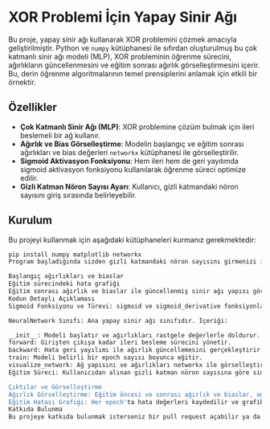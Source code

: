 # XOR Problemi İçin Yapay Sinir Ağı

Bu proje, yapay sinir ağı kullanarak XOR problemini çözmek amacıyla geliştirilmiştir. Python ve `numpy` kütüphanesi ile sıfırdan oluşturulmuş bu çok katmanlı sinir ağı modeli (MLP), XOR probleminin öğrenme sürecini, ağırlıkların güncellenmesini ve eğitim sonrası ağırlık görselleştirmesini içerir. Bu, derin öğrenme algoritmalarının temel prensiplerini anlamak için etkili bir örnektir.

## Özellikler
- **Çok Katmanlı Sinir Ağı (MLP)**: XOR problemine çözüm bulmak için ileri beslemeli bir ağ kullanır.
- **Ağırlık ve Bias Görselleştirme**: Modelin başlangıç ve eğitim sonrası ağırlıkları ve bias değerleri `networkx` kütüphanesi ile görselleştirilir.
- **Sigmoid Aktivasyon Fonksiyonu**: Hem ileri hem de geri yayılımda sigmoid aktivasyon fonksiyonu kullanılarak öğrenme süreci optimize edilir.
- **Gizli Katman Nöron Sayısı Ayarı**: Kullanıcı, gizli katmandaki nöron sayısını giriş sırasında belirleyebilir.

## Kurulum

Bu projeyi kullanmak için aşağıdaki kütüphaneleri kurmanız gerekmektedir:

```bash
pip install numpy matplotlib networkx
Program başladığında sizden gizli katmandaki nöron sayısını girmenizi isteyecektir. Nöron sayısını girdikten sonra ağ eğitilecek ve aşağıdaki çıktılar gösterilecektir:

Başlangıç ağırlıkları ve biaslar
Eğitim sürecindeki hata grafiği
Eğitim sonrası ağırlık ve biaslar ile güncellenmiş sinir ağı yapısı görselleştirilir.
Kodun Detaylı Açıklaması
Sigmoid Fonksiyonu ve Türevi: sigmoid ve sigmoid_derivative fonksiyonları, aktivasyon fonksiyonu olarak kullanılır. Sigmoid, giriş verilerini 0 ve 1 arasında normalize eder ve türevi, geri yayılımda hata güncellemeleri için gereklidir.

NeuralNetwork Sınıfı: Ana yapay sinir ağı sınıfıdır. İçeriği:

__init__: Modeli başlatır ve ağırlıkları rastgele değerlerle doldurur.
forward: Girişten çıkışa kadar ileri besleme sürecini yönetir.
backward: Hata geri yayılımı ile ağırlık güncellemesini gerçekleştirir.
train: Modeli belirli bir epoch sayısı boyunca eğitir.
visualize_network: Ağ yapısını ve ağırlıkları networkx ile görselleştirir.
Eğitim Süreci: Kullanıcıdan alınan gizli katman nöron sayısına göre sinir ağı yapılandırılır ve 10.000 epoch boyunca eğitilir. Her 1000 epoch'ta eğitim hatası konsola yazdırılır.

Çıktılar ve Görselleştirme
Ağırlık Görselleştirme: Eğitim öncesi ve sonrası ağırlık ve biaslar, ağ yapısı üzerinde gösterilir.
Eğitim Hatası Grafiği: Her epoch'ta hata değerleri kaydedilir ve grafik üzerinde çizilir.
Katkıda Bulunma
Bu projeye katkıda bulunmak isterseniz bir pull request açabilir ya da bir issue ile önerilerinizi sunabilirsiniz. Kodunuzu projeye katkı kurallarına göre düzenlediğinizden emin olun.
